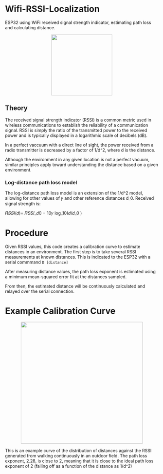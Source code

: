 

# Wifi-RSSI-Localization
 ESP32 using WiFi received signal strength indicator, estimating path loss and calculating distance.
<p align="center">
 <img src="https://github.com/bradleeharr/WifiLocalization/assets/56418392/8cb5f33a-9a25-401a-9928-c0c1f65e7816" style="height:200px;">
</p>

## Theory
The received signal strength indicator (RSSI) is a common metric used in wireless communications to establish the reliability of a communication signal. RSSI is simply the ratio of the transmitted power to the received power and is typically displayed in a logarithmic scale of decibels (dB). 

In a perfect vaccuum with a direct line of sight, the power received from a radio transmitter is decreased by a factor of 1/d^2, where d is the distance.


Although the environment in any given location is not a perfect vacuum, similar principles apply toward understanding the distance based on a given environment.

### Log-distance path loss model
The log-distance path loss model is an extension of the 1/d^2 model, allowing for other values of 𝛾 and other reference distances d_0.
Received signal strength is:

𝑅𝑆𝑆𝐼(𝑑)= 𝑅𝑆𝑆𝐼_𝑑0  − 10𝛾 log_10⁡(𝑑/𝑑_0 )



# Procedure
Given RSSI values, this code creates a calibration curve to estimate distances in an environment.
The first step is to take several RSSI measurements at known distances. This is indicated to the ESP32 with a serial commmand `D [distance]`

After measuring distance values, the path loss exponent is estimated using a minimum mean-squared error fit at the distances sampled.

From then, the estimated distance will be continuously calculated and relayed over the serial connection.



# Example Calibration Curve

<p align="center"><img src="https://github.com/bradleeharr/Wifi-RSSI-Localization/assets/56418392/1f3f3bc3-36aa-49be-9e50-a50c54f34a5f" style="width:400px"> </p>
This is an example curve of the distribution of distances against the RSSI generated from walking continuously in an outdoor field. The path loss exponent, 2.28, is close to 2, meaning that it is close to the ideal path loss exponent of 2 (falling off as a function of the distance as 1/d^2)



